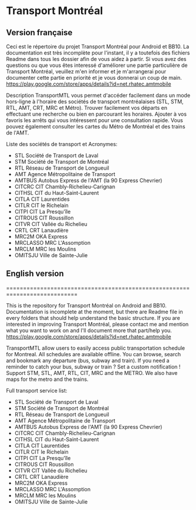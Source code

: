 # Transport Montréal

## Version française

Ceci est le répertoire du projet Transport Montréal pour Android et BB10. La documentation est très incomplète pour l'instant, il y a toutefois des fichiers Readme dans tous les dossier afin de vous aidez à partir. Si vous avez des questions
ou que vous êtes interessé d'améliorer une partie particulière de Transport Montréal, veuillez m'en informer et je m'arrangerai pour documenter cette partie en priorité et je vous donnerai un coup de main.
https://play.google.com/store/apps/details?id=net.rhatec.amtmobile

Description
TransportMTL vous permet d'accéder facilement dans un mode hors-ligne à l'horaire des sociétés de transport montréalaises (STL, STM, RTL, AMT, CRT, MRC et Métro). 
Trouver facilement vos départs en effectuant une recherche ou bien en parcourant les horaires. Ajouter à vos favoris les arrêts qui vous intéressent pour une consultation rapide. 
Vous pouvez également consulter les cartes du Métro de Montréal et des trains de l'AMT.

Liste des sociétés de transport et Acronymes:

* STL Société de Transport de Laval
* STM Société de Transport de Montréal
* RTL Réseau de Transport de Longueuil
* AMT Agence Métropolitaine de Transport
* AMTBUS Autobus Express de l'AMT (la 90 Express Chevrier)
* CITCRC CIT Chambly-Richelieu-Carignan
* CITHSL CIT du Haut-Saint-Laurent
* CITLA CIT Laurentides
* CITLR CIT le Richelain
* CITPI CIT La Presqu'île
* CITROUS CIT Roussillon
* CITVR CIT Vallée du Richelieu
* CRTL CRT Lanaudière
* MRC2M OKA Express
* MRCLASSO MRC L'Assomption
* MRCLM MRC les Moulins
* OMITSJU Ville de Sainte-Julie

## English version
===========================================================================


This is the repository for Transport Montréal on Android and BB10. Documentation is incomplete at the moment, but there are Readme file in every folders that should help understand the basic structure. If you are interested in 
improving Transport Montréal, please contact me and mention what you want to work on and I'll document more that part/help you.
https://play.google.com/store/apps/details?id=net.rhatec.amtmobile

TransportMTL allow users to easily access public transportation schedule for Montreal.
All schedules are available offline. You can browse, search and bookmark any departure 
(bus, subway and train). If you need a reminder to catch your bus, subway or train ? 
Set a custom notification ! Support STM, STL, AMT, RTL, CIT, MRC and the METRO. 
We also have maps for the metro and the trains.

Full transport service list:
* STL Société de Transport de Laval
* STM Société de Transport de Montréal
* RTL Réseau de Transport de Longueuil
* AMT Agence Métropolitaine de Transport
* AMTBUS Autobus Express de l'AMT (la 90 Express Chevrier)
* CITCRC CIT Chambly-Richelieu-Carignan
* CITHSL CIT du Haut-Saint-Laurent
* CITLA CIT Laurentides
* CITLR CIT le Richelain
* CITPI CIT La Presqu'île
* CITROUS CIT Roussillon
* CITVR CIT Vallée du Richelieu
* CRTL CRT Lanaudière
* MRC2M OKA Express
* MRCLASSO MRC L'Assomption
* MRCLM MRC les Moulins
* OMITSJU Ville de Sainte-Julie
